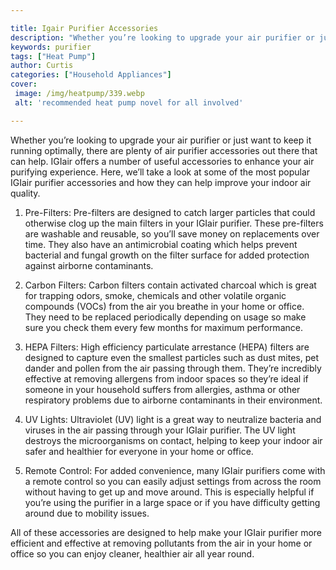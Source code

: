 ```yaml
---

title: Igair Purifier Accessories
description: "Whether you’re looking to upgrade your air purifier or just want to keep it running optimally, there are plenty of air purifier ac...get more detail"
keywords: purifier
tags: ["Heat Pump"]
author: Curtis
categories: ["Household Appliances"]
cover: 
 image: /img/heatpump/339.webp
 alt: 'recommended heat pump novel for all involved'

---
```


Whether you’re looking to upgrade your air purifier or just want to keep it running optimally, there are plenty of air purifier accessories out there that can help. IGIair offers a number of useful accessories to enhance your air purifying experience. Here, we’ll take a look at some of the most popular IGIair purifier accessories and how they can help improve your indoor air quality. 

1. Pre-Filters: Pre-filters are designed to catch larger particles that could otherwise clog up the main filters in your IGIair purifier. These pre-filters are washable and reusable, so you’ll save money on replacements over time. They also have an antimicrobial coating which helps prevent bacterial and fungal growth on the filter surface for added protection against airborne contaminants. 

2. Carbon Filters: Carbon filters contain activated charcoal which is great for trapping odors, smoke, chemicals and other volatile organic compounds (VOCs) from the air you breathe in your home or office. They need to be replaced periodically depending on usage so make sure you check them every few months for maximum performance. 

3. HEPA Filters: High efficiency particulate arrestance (HEPA) filters are designed to capture even the smallest particles such as dust mites, pet dander and pollen from the air passing through them. They’re incredibly effective at removing allergens from indoor spaces so they’re ideal if someone in your household suffers from allergies, asthma or other respiratory problems due to airborne contaminants in their environment. 

4. UV Lights: Ultraviolet (UV) light is a great way to neutralize bacteria and viruses in the air passing through your IGIair purifier. The UV light destroys the microorganisms on contact, helping to keep your indoor air safer and healthier for everyone in your home or office. 

5. Remote Control: For added convenience, many IGIair purifiers come with a remote control so you can easily adjust settings from across the room without having to get up and move around. This is especially helpful if you’re using the purifier in a large space or if you have difficulty getting around due to mobility issues. 

All of these accessories are designed to help make your IGIair purifier more efficient and effective at removing pollutants from the air in your home or office so you can enjoy cleaner, healthier air all year round.
